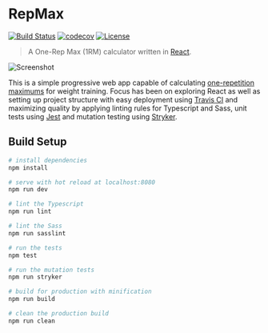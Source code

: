 # RepMax

[![Build Status](https://travis-ci.org/ckjeldgaard/repmax.svg?branch=master)](https://travis-ci.org/ckjeldgaard/repmax)
[![codecov](https://codecov.io/gh/ckjeldgaard/repmax/branch/master/graph/badge.svg)](https://codecov.io/gh/ckjeldgaard/repmax)
[![License](https://img.shields.io/badge/license-MIT-green.svg)](https://github.com/ckjeldgaard/repmax/blob/master/LICENSE.txt)

> A One-Rep Max (1RM) calculator written in [React](https://reactjs.org/).

![Screenshot](https://imgur.com/Q8BputN.png)

This is a simple progressive web app capable of calculating [one-repetition maximums](https://en.wikipedia.org/wiki/One-repetition_maximum) for weight training.
Focus has been on exploring React as well as setting up project structure with easy deployment using [Travis CI](https://travis-ci.org/) and maximizing quality by applying linting rules for Typescript and Sass, unit tests using [Jest](https://facebook.github.io/jest/) and mutation testing using [Stryker](https://stryker-mutator.github.io/).

## Build Setup

``` bash
# install dependencies
npm install

# serve with hot reload at localhost:8080
npm run dev

# lint the Typescript
npm run lint

# lint the Sass
npm run sasslint

# run the tests
npm test

# run the mutation tests
npm run stryker

# build for production with minification
npm run build

# clean the production build
npm run clean
```
